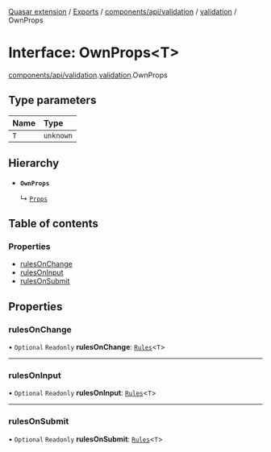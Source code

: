 [Quasar extension](../index.md) / [Exports](../modules.md) / [components/api/validation](../modules/components_api_validation.md) / [validation](../modules/components_api_validation.validation.md) / OwnProps

# Interface: OwnProps<T\>

[components/api/validation](../modules/components_api_validation.md).[validation](../modules/components_api_validation.validation.md).OwnProps

## Type parameters

| Name | Type |
| :------ | :------ |
| `T` | `unknown` |

## Hierarchy

- **`OwnProps`**

  ↳ [`Props`](components_api_validation.validation.Props.md)

## Table of contents

### Properties

- [rulesOnChange](components_api_validation.validation.OwnProps.md#rulesonchange)
- [rulesOnInput](components_api_validation.validation.OwnProps.md#rulesoninput)
- [rulesOnSubmit](components_api_validation.validation.OwnProps.md#rulesonsubmit)

## Properties

### rulesOnChange

• `Optional` `Readonly` **rulesOnChange**: [`Rules`](../modules/components_api_validation.validation.md#rules)<`T`\>

___

### rulesOnInput

• `Optional` `Readonly` **rulesOnInput**: [`Rules`](../modules/components_api_validation.validation.md#rules)<`T`\>

___

### rulesOnSubmit

• `Optional` `Readonly` **rulesOnSubmit**: [`Rules`](../modules/components_api_validation.validation.md#rules)<`T`\>
